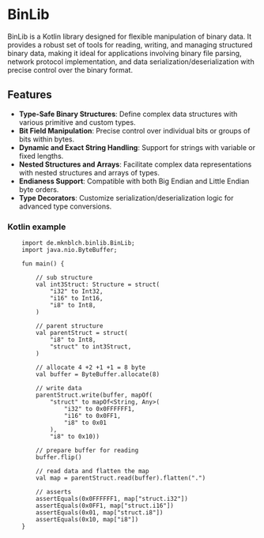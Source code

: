 # BinLib

BinLib is a Kotlin library designed for flexible manipulation of binary data. 
It provides a robust set of tools for reading, writing, and managing structured binary data, 
making it ideal for applications involving binary file parsing, network protocol implementation, 
and data serialization/deserialization with precise control over the binary format.

## Features

- **Type-Safe Binary Structures**: Define complex data structures with various primitive and custom types.
- **Bit Field Manipulation**: Precise control over individual bits or groups of bits within bytes.
- **Dynamic and Exact String Handling**: Support for strings with variable or fixed lengths.
- **Nested Structures and Arrays**: Facilitate complex data representations with nested structures and arrays of types.
- **Endianess Support**: Compatible with both Big Endian and Little Endian byte orders.
- **Type Decorators**: Customize serialization/deserialization logic for advanced type conversions.

### Kotlin example

```kotin
    import de.mknblch.binlib.BinLib;
    import java.nio.ByteBuffer;
    
    fun main() {
    
        // sub structure
        val int3Struct: Structure = struct(
            "i32" to Int32,
            "i16" to Int16,
            "i8" to Int8,
        )
        
        // parent structure
        val parentStruct = struct(
            "i8" to Int8,
            "struct" to int3Struct,
        )
        
        // allocate 4 +2 +1 +1 = 8 byte
        val buffer = ByteBuffer.allocate(8)
        
        // write data
        parentStruct.write(buffer, mapOf(
            "struct" to mapOf<String, Any>(
                "i32" to 0x0FFFFFF1,
                "i16" to 0x0FF1,
                "i8" to 0x01
            ),
            "i8" to 0x10))

        // prepare buffer for reading
        buffer.flip()
        
        // read data and flatten the map
        val map = parentStruct.read(buffer).flatten(".")
        
        // asserts
        assertEquals(0x0FFFFFF1, map["struct.i32"])
        assertEquals(0x0FF1, map["struct.i16"])
        assertEquals(0x01, map["struct.i8"])
        assertEquals(0x10, map["i8"])
    }
```